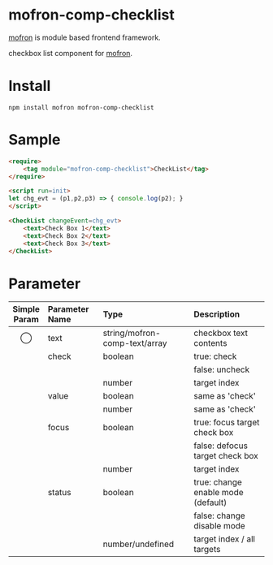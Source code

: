 # mofron-comp-checklist
[mofron](https://mofron.github.io/mofron/) is module based frontend framework.

checkbox list component for [mofron](https://mofron.github.io/mofron/).

# Install

```:bash
npm install mofron mofron-comp-checklist
```

# Sample
```html
<require>
    <tag module="mofron-comp-checklist">CheckList</tag>
</require>

<script run=init>
let chg_evt = (p1,p2,p3) => { console.log(p2); }
</script>

<CheckList changeEvent=chg_evt>
    <text>Check Box 1</text>
    <text>Check Box 2</text>
    <text>Check Box 3</text>
</CheckList>
```

# Parameter

| Simple<br>Param | Parameter Name     | Type                               |    Description                         |
|:---------------:|:-------------------|:-----------------------------------|:---------------------------------------|
|         ◯       | text               | string/mofron-comp-text/array      | checkbox text contents                 |
|                 | check              | boolean                            | true: check                            |
|                 |                    |                                    | false: uncheck                         |
|                 |                    | number                             | target index                           |
|                 | value              | boolean                            | same as 'check'                        |
|                 |                    | number                             | same as 'check'                        |
|                 | focus              | boolean                            | true: focus target check box           |
|                 |                    |                                    | false: defocus target check box        |
|                 |                    | number                             | target index                           |
|                 | status             | boolean                            | true: change enable mode (default)     |
|                 |                    |                                    | false: change disable mode             |
|                 |                    | number/undefined                   | target index / all targets             |
    
